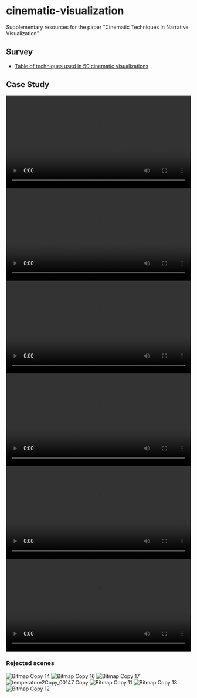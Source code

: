 # cinematic-visualization
Supplementary resources for the paper "Cinematic Techniques in Narrative Visualization"

## Survey 

- [Table of techniques used in 50 cinematic visualizations](https://docs.google.com/spreadsheets/d/1SmJUFPv8xogOpnIY4Pp3axIamqhDVKEjhWgSDYRGwZk/edit?usp=sharing)

## Case Study

<video controls width="100%">
    <source src="./home-page-slow.mp4"
            type="video/mp4">

    Sorry, your browser doesn't support embedded videos.
</video>

<video controls width="100%">
    <source src="./dc-ice.mp4"
            type="video/mp4">

    Sorry, your browser doesn't support embedded videos.
</video>

<video controls width="100%">
    <source src="./nyc-gt.mp4"
            type="video/mp4">

    Sorry, your browser doesn't support embedded videos.
</video>

<video controls width="100%">
    <source src="./texas.mp4"
            type="video/mp4">

    Sorry, your browser doesn't support embedded videos.
</video>

<video controls width="100%">
    <source src="./usa-ice.mp4 "
            type="video/mp4">

    Sorry, your browser doesn't support embedded videos.
</video>

<video controls width="100%">
    <source src="./moon-ice.mp4"
            type="video/mp4">

    Sorry, your browser doesn't support embedded videos.
</video>


### Rejected scenes

![Bitmap Copy 14](https://user-images.githubusercontent.com/71418295/93428788-e760d880-f874-11ea-844b-106434e3d012.png)
![Bitmap Copy 16](https://user-images.githubusercontent.com/71418295/93428799-ef207d00-f874-11ea-93ae-d53d12afffe8.png)
![Bitmap Copy 17](https://user-images.githubusercontent.com/71418295/93428808-f34c9a80-f874-11ea-8e53-d194c925f64e.png)
![temperature2Copy_00147 Copy](https://user-images.githubusercontent.com/71418295/93428813-f778b800-f874-11ea-94f5-1d12b95eff5c.png)
![Bitmap Copy 11](https://user-images.githubusercontent.com/71418295/93428816-f9427b80-f874-11ea-832c-3f9b42101c3d.png)
![Bitmap Copy 13](https://user-images.githubusercontent.com/71418295/93428828-fd6e9900-f874-11ea-9550-d2792f0c88f5.png)
![Bitmap Copy 12](https://user-images.githubusercontent.com/71418295/93428855-05c6d400-f875-11ea-9dcd-97195b82cddc.png)
